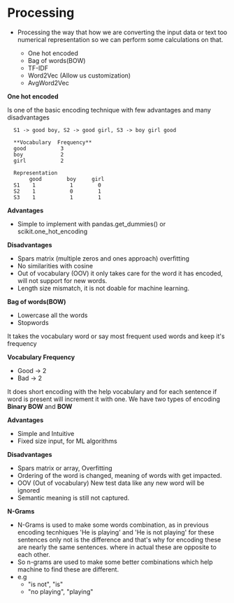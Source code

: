 # Processing

* Processing the way that how we are converting the input data or text too numerical representation so we can perform
  some calculations on that.

    - One hot encoded
    - Bag of words(BOW)
    - TF-IDF
    - Word2Vec (Allow us customization)
    - AvgWord2Vec

**One hot encoded**

Is one of the basic encoding technique with few advantages and many disadvantages
    
      S1 -> good boy, S2 -> good girl, S3 -> boy girl good
                     
      **Vocabulary  Frequency**
      good           3
      boy            2
      girl           2

      Representation
           good        boy     girl
      S1    1           1        0
      S2    1           0        1
      S3    1           1        1

**Advantages**

- Simple to implement with pandas.get_dummies() or scikit.one_hot_encoding

**Disadvantages**

- Spars matrix (multiple zeros and ones approach) overfitting
- No similarities with cosine
- Out of vocabulary (OOV) it only takes care for the word it has encoded, will not support for new words.
- Length size mismatch, it is not doable for machine learning.

**Bag of words(BOW)**

* Lowercase all the words
* Stopwords

It takes the vocabulary word or say most frequent used words and keep it's frequency

**Vocabulary Frequency**

- Good -> 2
- Bad -> 2

It does short encoding with the help vocabulary and for each sentence if word is present will increment it with one.
We have two types of encoding **Binary BOW** and **BOW**

**Advantages**
- Simple and Intuitive
- Fixed size input, for ML algorithms


**Disadvantages**
- Spars matrix or array, Overfitting
- Ordering of the word is changed, meaning of words with get impacted.
- OOV (Out of vocabulary) New test data like any new word will be ignored
- Semantic meaning is still not captured.

**N-Grams**
- N-Grams is used to make some words combination, as in previous encoding tecnhiques 'He is playing' and 'He is not playing' for these sentences only not is the difference and that's why for encoding these are nearly the same sentences.
where in actual these are opposite to each other.
- So n-grams are used to make some better combinations which help machine to find these are different.
- e.g 
  * "is not", "is"
  * "no playing", "playing"
